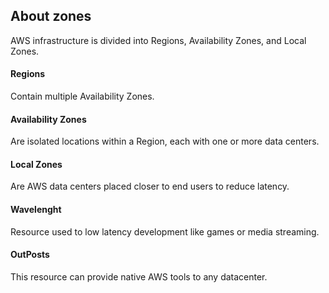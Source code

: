 ## About zones

AWS infrastructure is divided into Regions, Availability Zones, and Local Zones.

#### Regions
Contain multiple Availability Zones.


#### Availability Zones
Are isolated locations within a Region, each with one or more data centers.


#### Local Zones
Are AWS data centers placed closer to end users to reduce latency.


#### Wavelenght
Resource used to low latency development like games or media streaming.


#### OutPosts
This resource can provide native AWS tools to any datacenter.

